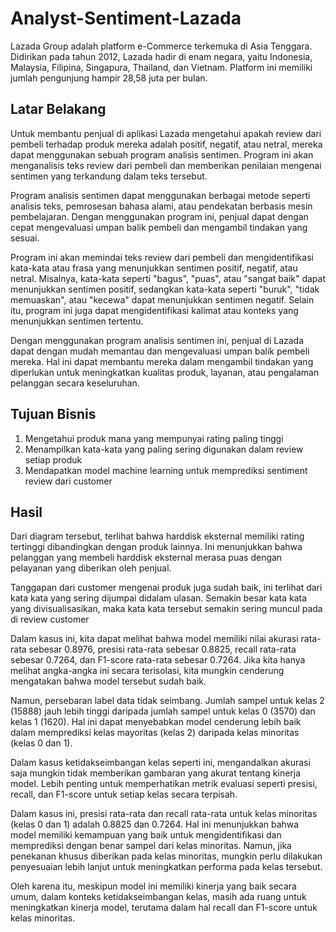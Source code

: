 # Analyst-Sentiment-Lazada
Lazada Group adalah platform e-Commerce terkemuka di Asia Tenggara. Didirikan pada tahun 2012, Lazada hadir di enam negara, yaitu Indonesia, Malaysia, Filipina, Singapura, 
Thailand, dan Vietnam. Platform ini memiliki jumlah pengunjung hampir 28,58 juta per bulan.

## Latar Belakang
Untuk membantu penjual di aplikasi Lazada mengetahui apakah review dari pembeli terhadap produk mereka adalah positif, negatif, atau netral, mereka dapat menggunakan 
sebuah program analisis sentimen. Program ini akan menganalisis teks review dari pembeli dan memberikan penilaian mengenai sentimen yang terkandung dalam teks tersebut.

Program analisis sentimen dapat menggunakan berbagai metode seperti analisis teks, pemrosesan bahasa alami, atau pendekatan berbasis mesin pembelajaran. 
Dengan menggunakan program ini, penjual dapat dengan cepat mengevaluasi umpan balik pembeli dan mengambil tindakan yang sesuai.

Program ini akan memindai teks review dari pembeli dan mengidentifikasi kata-kata atau frasa yang menunjukkan sentimen positif, negatif, atau netral. 
Misalnya, kata-kata seperti "bagus", "puas", atau "sangat baik" dapat menunjukkan sentimen positif, sedangkan kata-kata seperti "buruk", "tidak memuaskan", atau "kecewa" 
dapat menunjukkan sentimen negatif. Selain itu, program ini juga dapat mengidentifikasi kalimat atau konteks yang menunjukkan sentimen tertentu.

Dengan menggunakan program analisis sentimen ini, penjual di Lazada dapat dengan mudah memantau dan mengevaluasi umpan balik pembeli mereka. Hal ini dapat membantu mereka 
dalam mengambil tindakan yang diperlukan untuk meningkatkan kualitas produk, layanan, atau pengalaman pelanggan secara keseluruhan.

## Tujuan Bisnis
1. Mengetahui produk mana yang mempunyai rating paling tinggi
2. Menampilkan kata-kata yang paling sering digunakan dalam review setiap produk
3. Mendapatkan model machine learning untuk memprediksi sentiment review dari customer

## Hasil


Dari diagram tersebut, terlihat bahwa harddisk eksternal memiliki rating tertinggi dibandingkan dengan produk lainnya. Ini menunjukkan bahwa pelanggan yang membeli 
harddisk eksternal merasa puas dengan pelayanan yang diberikan oleh penjual.



Tanggapan dari customer mengenai produk juga sudah baik, ini terlihat dari kata kata yang sering dijumpai didalam ulasan. Semakin besar kata kata yang divisualisasikan, 
maka kata kata tersebut semakin sering muncul pada di review customer



Dalam kasus ini, kita dapat melihat bahwa model memiliki nilai akurasi rata-rata sebesar 0.8976, presisi rata-rata sebesar 0.8825, recall rata-rata sebesar 0.7264, 
dan F1-score rata-rata sebesar 0.7264. Jika kita hanya melihat angka-angka ini secara terisolasi, kita mungkin cenderung mengatakan bahwa model tersebut sudah baik.



Namun, persebaran label data tidak seimbang. Jumlah sampel untuk kelas 2 (15888) jauh lebih tinggi daripada jumlah sampel untuk kelas 0 (3570) dan kelas 1 (1620). 
Hal ini dapat menyebabkan model cenderung lebih baik dalam memprediksi kelas mayoritas (kelas 2) daripada kelas minoritas (kelas 0 dan 1).

Dalam kasus ketidakseimbangan kelas seperti ini, mengandalkan akurasi saja mungkin tidak memberikan gambaran yang akurat tentang kinerja model. Lebih penting untuk 
memperhatikan metrik evaluasi seperti presisi, recall, dan F1-score untuk setiap kelas secara terpisah.

Dalam kasus ini, presisi rata-rata dan recall rata-rata untuk kelas minoritas (kelas 0 dan 1) adalah 0.8825 dan 0.7264. Hal ini menunjukkan bahwa model memiliki 
kemampuan yang baik untuk mengidentifikasi dan memprediksi dengan benar sampel dari kelas minoritas. Namun, jika penekanan khusus diberikan pada kelas minoritas, 
mungkin perlu dilakukan penyesuaian lebih lanjut untuk meningkatkan performa pada kelas tersebut.

Oleh karena itu, meskipun model ini memiliki kinerja yang baik secara umum, dalam konteks ketidakseimbangan kelas, masih ada ruang untuk meningkatkan kinerja model, 
terutama dalam hal recall dan F1-score untuk kelas minoritas.
